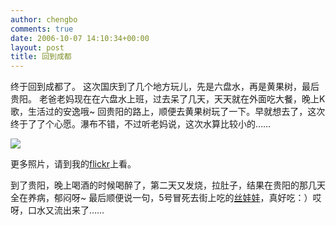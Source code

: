 ```yaml
---
author: chengbo
comments: true
date: 2006-10-07 14:10:34+00:00
layout: post
title: 回到成都
---
```


终于回到成都了。 这次国庆到了几个地方玩儿，先是六盘水，再是黄果树，最后贵阳。 老爸老妈现在在六盘水上班，过去呆了几天，天天就在外面吃大餐，晚上K歌，生活过的安逸哦~ 回贵阳的路上，顺便去黄果树玩了一下。早就想去了，这次终于了了个心愿。瀑布不错，不过听老妈说，这次水算比较小的……

[![](http://static.flickr.com/83/262697599_a7eb60b2f6_m.jpg)](http://static.flickr.com/83/262697599_a7eb60b2f6.jpg)

更多照片，请到我的[flickr](http://www.flickr.com/photos/chengbo/)上看。

到了贵阳，晚上喝酒的时候喝醉了，第二天又发烧，拉肚子，结果在贵阳的那几天全在养病，郁闷呀~ 最后顺便说一句，5号冒死去街上吃的[丝娃娃](http://www.google.com/search?hl=zh-CN&rls=GGGL%2CGGGL%3A2006-27%2CGGGL%3Azh-CN&q=%E8%B4%B5%E9%98%B3+%E4%B8%9D%E5%A8%83%E5%A8%83&btnG=%E6%90%9C%E7%B4%A2&lr=)，真好吃：）哎呀，口水又流出来了……
